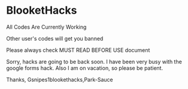 # BlooketHacks
All Codes Are Currently Working



Other user's codes will get you banned




Please always check MUST READ BEFORE USE document





Sorry, hacks are going to be back soon. I have been very busy with the google forms hack. Also I am on vacation, so please be patient. 




Thanks, Gsnipes1blookethacks,Park-Sauce
